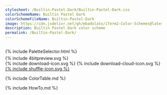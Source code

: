 ```yaml
---
stylesheet: /Builtin-Pastel-Dark/Builtin-Pastel-Dark.css
colorSchemeName: Builtin Pastel Dark
colorSchemeFileName: Builtin-Pastel-Dark
image: https://cdn.jsdelivr.net/gh/mbadolato/iTerm2-Color-Schemes@latest/screenshots/Builtin_Pastel_Dark.png
description: Builtin Pastel Dark color scheme
permalink: /Builtin-Pastel-Dark/
---
```


<h2 style='text-align:center'>
    <a id='colorSchemeNameLink' href='#'>
        <span class='ColorSchemeFileName'></span>
    </a>
</h2>

<div class='centeredText' style='margin-bottom:1%'>
{% include PaletteSelector.html %}
</div>

<div class='centeredText'>
{% include 4bitpreview.svg %}
</div>

<div class='centeredText'>
    <a id='downloadSchemeLink' class='padded'>
{% include download-icon.svg %}
    </a>
    <a id='cdnSchemeLink' class='padded'>
{% include download-cloud-icon.svg %}
    </a>
    <a id='feelingLucky' href="javascript:feelingLucky(document.getElementById('themeSelector'))" class='padded'>
{% include shuffle-icon.svg %}
    </a>    
</div>

{% include ColorTable.md %}

{% include HowTo.md %}

